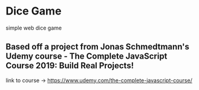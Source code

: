 # Dice Game
simple web dice game

## Based off a project from Jonas Schmedtmann's Udemy course - The Complete JavaScript Course 2019: Build Real Projects!
link to course -> https://www.udemy.com/the-complete-javascript-course/

